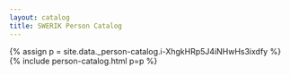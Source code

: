 ```yaml
---
layout: catalog
title: SWERIK Person Catalog
---
```

{% assign p = site.data._person-catalog.i-XhgkHRp5J4iNHwHs3ixdfy %}
{% include person-catalog.html p=p %}

